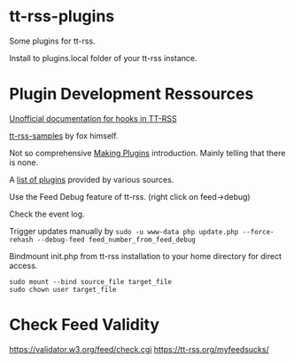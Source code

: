 # tt-rss-plugins
Some plugins for tt-rss.

Install to plugins.local folder of your tt-rss instance.

# Plugin Development Ressources
[Unofficial documentation for hooks in TT-RSS ](https://gist.github.com/Fmstrat/a5adc35633725d9369b50d8524b450ca)

[tt-rss-samples](https://git.tt-rss.org/fox/tt-rss-samples) by fox himself.

Not so comprehensive [Making Plugins](https://tt-rss.org/wiki/MakingPlugins) introduction. Mainly telling that there is none.

A [list of plugins](https://tt-rss.org/wiki/Plugins) provided by various sources.

Use the Feed Debug feature of tt-rss. (right click on feed->debug)

Check the event log.

Trigger updates manually by 
`sudo -u www-data php update.php --force-rehash --debug-feed feed_number_from_feed_debug`

Bindmount init.php from tt-rss installation to your home directory for direct access.

```
sudo mount --bind source_file target_file
sudo chown user target_file
```

# Check Feed Validity
https://validator.w3.org/feed/check.cgi
https://tt-rss.org/myfeedsucks/
